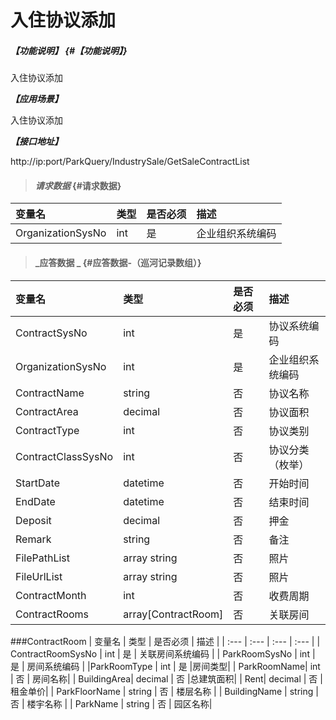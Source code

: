 # 入住协议添加

##### _【功能说明】_ {#【功能说明】}
入住协议添加

_**【应用场景】**_

入住协议添加

_**【接口地址】**_

http://ip:port/ParkQuery/IndustrySale/GetSaleContractList

> #### _请求数据_ {#请求数据}

| 变量名 | 类型 | 是否必须 | 描述 |
| :--- | :--- | :--- | :--- |
| OrganizationSysNo | int | 是 | 企业组织系统编码 |



> #### _应答数据 _ {#应答数据-（巡河记录数组）}

| 变量名 | 类型 | 是否必须 | 描述 |
| :--- | :--- | :--- | :--- |
| ContractSysNo | int | 是 | 协议系统编码 |
| OrganizationSysNo | int | 是 | 企业组织系统编码 |
| ContractName | string | 否 | 协议名称|
| ContractArea | decimal | 否 | 协议面积|
| ContractType | int | 否 | 协议类别|
| ContractClassSysNo | int | 否 | 协议分类（枚举） |
| StartDate | datetime | 否 | 开始时间 |
| EndDate | datetime | 否 | 结束时间 |
| Deposit | decimal | 否 | 押金 |
| Remark | string| 否 | 备注 |
| FilePathList | array string | 否 |照片 |
| FileUrlList | array string | 否 |照片 |
| ContractMonth | int | 否 |收费周期|
| ContractRooms | array[ContractRoom] | 否 |关联房间|


###ContractRoom
| 变量名 | 类型 | 是否必须 | 描述 |
| :--- | :--- | :--- | :--- |
| ContractRoomSysNo | int | 是 | 关联房间系统编码 |
| ParkRoomSysNo | int | 是 | 房间系统编码 |
|ParkRoomType | int | 是 |房间类型|
| ParkRoomName| int | 否 | 房间名称|
| BuildingArea| decimal | 否 |总建筑面积|
| Rent| decimal | 否 |租金单价|
| ParkFloorName | string | 否 | 楼层名称 |
| BuildingName | string | 否 | 楼宇名称 |
| ParkName | string | 否 | 园区名称|


















